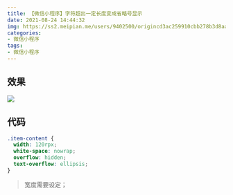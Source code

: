 ```yaml
---
title: 【微信小程序】字符超出一定长度变成省略号显示
date: 2021-08-24 14:44:32
img: https://ss2.meipian.me/users/9402500/origincd3ac259910cbb278b3d8aae6a1bbea4.jpg?imageView2/2/w/750/h/1400/q/80
categories: 
- 微信小程序
tags:
- 微信小程序
---
```


## 效果
![](https://img-blog.csdnimg.cn/8f4603b9f5a543e0813df98542727928.png)

## 代码
```css
.item-content {
  width: 120rpx;
  white-space: nowrap;
  overflow: hidden;
  text-overflow: ellipsis;
}
```
> 宽度需要设定；